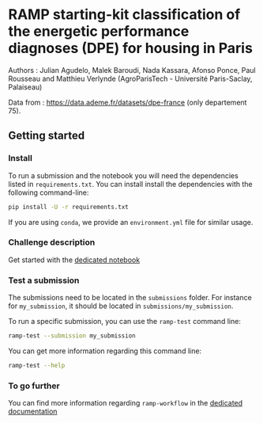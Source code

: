 # RAMP starting-kit classification of the energetic performance diagnoses (DPE) for housing in Paris



Authors : Julian Agudelo, Malek Baroudi, Nada Kassara, Afonso Ponce, Paul Rousseau and Matthieu Verlynde (AgroParisTech - Université Paris-Saclay, Palaiseau)

Data from : https://data.ademe.fr/datasets/dpe-france (only departement 75).


## Getting started

### Install

To run a submission and the notebook you will need the dependencies listed
in `requirements.txt`. You can install install the dependencies with the
following command-line:

```bash
pip install -U -r requirements.txt
```

If you are using `conda`, we provide an `environment.yml` file for similar
usage.

### Challenge description

Get started with the [dedicated notebook](dpeparis_starting_kit.ipynb)


### Test a submission

The submissions need to be located in the `submissions` folder. For instance
for `my_submission`, it should be located in `submissions/my_submission`.

To run a specific submission, you can use the `ramp-test` command line:

```bash
ramp-test --submission my_submission
```

You can get more information regarding this command line:

```bash
ramp-test --help
```

### To go further

You can find more information regarding `ramp-workflow` in the
[dedicated documentation](https://paris-saclay-cds.github.io/ramp-docs/ramp-workflow/stable/using_kits.html)
